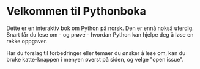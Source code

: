 Velkommen til Pythonboka
============================

Dette er en interaktiv bok om Python på norsk. Den er ennå nokså uferdig. Snart får du lese om - og prøve - hvordan Python kan hjelpe deg å løse en rekke oppgaver.

Har du forslag til forbedringer eller temaer du ønsker å lese om, kan du bruke katte-knappen i menyen øverst på siden, og velge "open issue".

